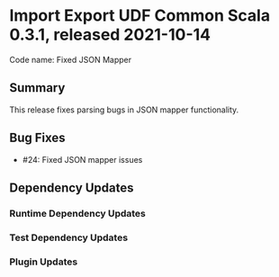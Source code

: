 # Import Export UDF Common Scala 0.3.1, released 2021-10-14

Code name: Fixed JSON Mapper

## Summary

This release fixes parsing bugs in JSON mapper functionality.

## Bug Fixes

* #24: Fixed JSON mapper issues

## Dependency Updates

### Runtime Dependency Updates

### Test Dependency Updates

### Plugin Updates

